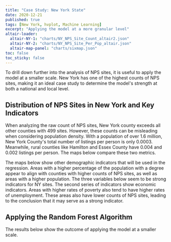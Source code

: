 ```yaml
---
title: "Case Study: New York State"
date: 2020-12-21
published: true
tags: [New York, hvplot, Machine Learning]
excerpt: "Applying the model at a more granular level"
altair-loader:
  altair-NY-1: "charts/NY_NPS_Site_Count_altair2.json"
  altair-NY-2: "charts/NY_NPS_Site_Per_Pop_altair.json"
  altair-map-panel: "charts/sixmap.json"
toc: false
toc_sticky: false
---
```


To drill down further into the analysis of NPS sites, it is useful to apply the model at a smaller
scale. New York has one of the highest counts of NPS sites, making it an ideal case study to determine
the model's strength at both a national and local level.

## Distribution of NPS Sites in New York and Key Indicators

When analyzing the raw count of NPS sites, New York county exceeds all other counties with 499 sites. However,
these counts can be misleading when considering population density. With a population of over 1.6 million, New York County's
total number of listings per person is only 0.0003. Meanwhile, rural counties like Hamilton and Essex County have 0.004 and
0.002 listings per person. The maps below compare these two metrics.

<div id="altair-NY-1"></div><div id="altair-NY-2"></div>

The maps below show other demographic indicators that will be used in the regression. Areas with a higher percentage of the population
with a degree appear to align with counties with higher counts of NPS sites, as well as areas with a higher population. The three variables
below seem to be strong indicators for NY sites. The second series of indicators show economic indicators. Areas with higher rates of poverty also tend to have higher rates of unemployment. These areas also have lower counts of NPS sites, leading to the conclusion that it
may serve as a strong indicator.

<div id="altair-map-panel"></div>


## Applying the Random Forest Algorithm
The results below show the outcome of applying the model at a smaller scale.
